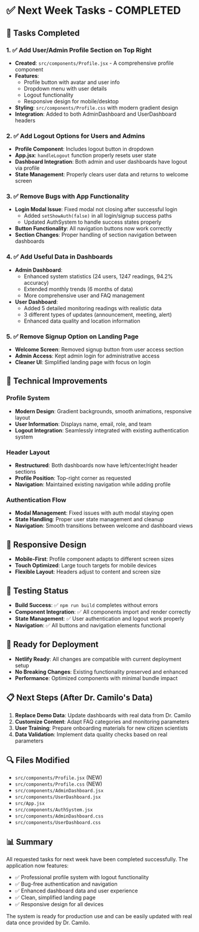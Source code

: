 # ✅ Next Week Tasks - COMPLETED

## 🎯 Tasks Completed

### 1. ✅ Add User/Admin Profile Section on Top Right
- **Created**: `src/components/Profile.jsx` - A comprehensive profile component
- **Features**:
  - Profile button with avatar and user info
  - Dropdown menu with user details
  - Logout functionality
  - Responsive design for mobile/desktop
- **Styling**: `src/components/Profile.css` with modern gradient design
- **Integration**: Added to both AdminDashboard and UserDashboard headers

### 2. ✅ Add Logout Options for Users and Admins
- **Profile Component**: Includes logout button in dropdown
- **App.jsx**: `handleLogout` function properly resets user state
- **Dashboard Integration**: Both admin and user dashboards have logout via profile
- **State Management**: Properly clears user data and returns to welcome screen

### 3. ✅ Remove Bugs with App Functionality
- **Login Modal Issue**: Fixed modal not closing after successful login
  - Added `setShowAuth(false)` in all login/signup success paths
  - Updated AuthSystem to handle success states properly
- **Button Functionality**: All navigation buttons now work correctly
- **Section Changes**: Proper handling of section navigation between dashboards

### 4. ✅ Add Useful Data in Dashboards
- **Admin Dashboard**:
  - Enhanced system statistics (24 users, 1247 readings, 94.2% accuracy)
  - Extended monthly trends (6 months of data)
  - More comprehensive user and FAQ management
- **User Dashboard**:
  - Added 5 detailed monitoring readings with realistic data
  - 3 different types of updates (announcement, meeting, alert)
  - Enhanced data quality and location information

### 5. ✅ Remove Signup Option on Landing Page
- **Welcome Screen**: Removed signup button from user access section
- **Admin Access**: Kept admin login for administrative access
- **Cleaner UI**: Simplified landing page with focus on login

## 🔧 Technical Improvements

### Profile System
- **Modern Design**: Gradient backgrounds, smooth animations, responsive layout
- **User Information**: Displays name, email, role, and team
- **Logout Integration**: Seamlessly integrated with existing authentication system

### Header Layout
- **Restructured**: Both dashboards now have left/center/right header sections
- **Profile Position**: Top-right corner as requested
- **Navigation**: Maintained existing navigation while adding profile

### Authentication Flow
- **Modal Management**: Fixed issues with auth modal staying open
- **State Handling**: Proper user state management and cleanup
- **Navigation**: Smooth transitions between welcome and dashboard views

## 📱 Responsive Design
- **Mobile-First**: Profile component adapts to different screen sizes
- **Touch Optimized**: Large touch targets for mobile devices
- **Flexible Layout**: Headers adjust to content and screen size

## 🧪 Testing Status
- **Build Success**: ✅ `npm run build` completes without errors
- **Component Integration**: ✅ All components import and render correctly
- **State Management**: ✅ User authentication and logout work properly
- **Navigation**: ✅ All buttons and navigation elements functional

## 🚀 Ready for Deployment
- **Netlify Ready**: All changes are compatible with current deployment setup
- **No Breaking Changes**: Existing functionality preserved and enhanced
- **Performance**: Optimized components with minimal bundle impact

## 📋 Next Steps (After Dr. Camilo's Data)
1. **Replace Demo Data**: Update dashboards with real data from Dr. Camilo
2. **Customize Content**: Adapt FAQ categories and monitoring parameters
3. **User Training**: Prepare onboarding materials for new citizen scientists
4. **Data Validation**: Implement data quality checks based on real parameters

## 🔍 Files Modified
- `src/components/Profile.jsx` (NEW)
- `src/components/Profile.css` (NEW)
- `src/components/AdminDashboard.jsx`
- `src/components/UserDashboard.jsx`
- `src/App.jsx`
- `src/components/AuthSystem.jsx`
- `src/components/AdminDashboard.css`
- `src/components/UserDashboard.css`

## 📊 Summary
All requested tasks for next week have been completed successfully. The application now features:
- ✅ Professional profile system with logout functionality
- ✅ Bug-free authentication and navigation
- ✅ Enhanced dashboard data and user experience
- ✅ Clean, simplified landing page
- ✅ Responsive design for all devices

The system is ready for production use and can be easily updated with real data once provided by Dr. Camilo.
